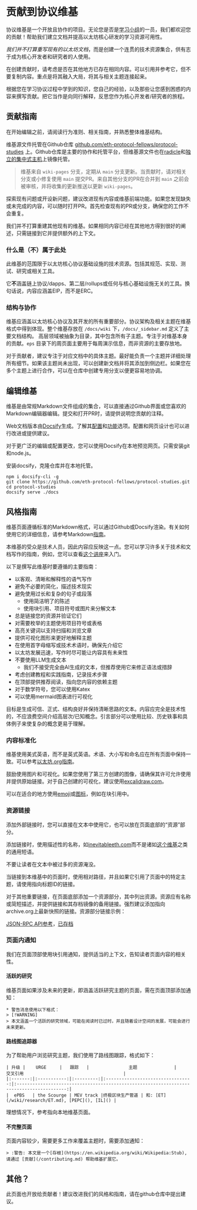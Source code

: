 # 贡献到协议维基

协议维基是一个开放且协作的项目。无论您是否是[学习小组](/eps/intro.md)的一员，我们都欢迎您的贡献！帮助我们建立文档并提高以太坊核心研发的学习资源可用性。

*我们并不打算重写现有的以太坊文档*，而是创建一个连贯的技术资源集合，供有志于成为核心开发者和研究者的人使用。

在创建贡献时，请考虑是否在其他地方已存在相同内容。可以引用并参考它，但不要复制内容。重点是将其融入大局，将其与相关主题连接起来。

根据您在学习协议过程中学到的知识，您自己的经验，以及那些让您感到困惑的内容来撰写贡献。把它当作是向同行解释，反思您作为核心开发者/研究者的旅程。

## 贡献指南

在开始编辑之前，请阅读行为准则、相关指南，并熟悉整体维基结构。

维基源文件托管在Github仓库 [github.com/eth-protocol-fellows/protocol-studies](https://github.com/eth-protocol-fellows/protocol-studies) 上。Github仓库是主要的协作和托管平台，但维基源文件也在[radicle](https://app.radicle.xyz/nodes/seed.radicle.garden/rad:zkV49UANVb2w2g5eE4Le197Wuasz)和[独立的集中式主机](https://git.ethquokkaops.io/eth-protocol-fellows/protocol-studies)上镜像托管。

> 维基来自 `wiki-pages` 分支，定期从 `main` 分支更新。当贡献时，请对相关分支或小修复使用 `main` 提交PR。来自其他分支的PR在合并到 `main` 之前会被审核，并将收集的更新推送以更新 `wiki-pages`。

探索现有问题或开设新问题，建议改进现有内容或维基前端功能。如果您发现缺失或未完成的内容，可以随时打开PR。首先检查现有的PR或分支，确保您的工作不会重复。

我们并不打算重建其他现有的维基。如果相同内容已经在其他地方得到很好的阐述，只需链接到它并提供额外的上下文。

### 什么是（不）属于此处

此维基的范围限于以太坊核心协议基础设施的技术资源。包括其规范、实现、测试、研究或相关工具。

它**不**涵盖链上协议/dapps、第二层/rollups或任何与核心基础设施无关的工具。换句话说，内容应涵盖EIP，而不是ERC。

### 结构与协作

维基应涵盖以太坊核心协议及其开发的所有重要部分。协议架构及相关主题在维基格式中得到体现。整个维基存放在 `/docs/wiki` 下，`/docs/_sidebar.md` 定义了主要文档结构。
高层领域被抽象为目录，其中包含所有子主题。专注于对维基本身的贡献。`eps` 目录下的周页面主要用于每周演示信息，而非资源的主要存放地。

对于贡献者，建议专注于对应文档中的具体主题。最好能负责一个主题并详细处理所有细节。如果该主题尚未出现，可以创建新文档并将其添加到侧边栏。如果您在多个主题上进行合作，可以在仓库中创建专用分支以便更容易地协调。

## 编辑维基

维基是由常规Markdown文件组成的集合，可以直接通过Github界面或您喜欢的Markdown编辑器编辑。提交和打开PR时，请提供说明您贡献的注释。

Web文档版本由[Docsify](https://docsify.js.org/)生成。了解其[配置](https://docsify.js.org/#/configuration)和[功能](https://docsify.js.org/#/plugins)选项。配置和网页设计也可以进行改进或提供建议。

对于更广泛的编辑或配置更改，您可以使用Docsify在本地预览网页。只需安装git和node.js。

安装docsify，克隆仓库并在本地托管。



```
npm i docsify-cli -g
git clone https://github.com/eth-protocol-fellows/protocol-studies.git
cd protocol-studies
docsify serve ./docs
```

## 风格指南

维基页面遵循标准的Markdown格式，可以通过Github或Docsify渲染。有关如何使用它的详细信息，请参考Markdown[指南](https://www.markdownguide.org/)。

本维基的受众是技术人员，因此内容应反映这一点。您可以学习许多关于技术和文档写作的指南，例如，您可以查看[这个讲座](https://www.youtube.com/watch?v=vtIzMaLkCaM)来入门。

以下是撰写此维基时要遵循的主要指南：

- 以客观、清晰和解释性的语气写作
- 避免不必要的简化，描述技术现实
- 避免使用过长和复杂的句子或段落
    - 使用简洁明了的陈述
    - 使用块引用、项目符号或图片来分解文本
- 总是链接您的资源并验证它们
- 对需要枚举的主题使用项目符号或表格
- 高亮关键词以支持扫描和浏览文章
- 提供可视化图形来更好地解释主题
- 在使用首字母缩写或技术术语时，确保先介绍它
- 以太坊发展迅速，写作时尽可能让内容具有未来性
- 不要使用LLM生成文本
    - 我们不接受完全由AI生成的文本，但推荐使用它来修正语法或措辞
- 考虑创建教程和实践指南，记录技术步骤
- 在顶部提供推荐阅读，指向您内容的依赖主题
- 对于数学符号，您可以使用Katex
- 可以使用mermaid图表进行可视化

目标是生成可信、正式、结构良好并保持清晰思路的文本。内容应完全是技术性的，不应浪费空间介绍高层次/已知概念。引言部分可以使用比较、历史轶事和具体例子来使复杂的概念更易于理解。

### 内容标准化

维基使用美式英语，而不是英式英语。术语、大小写和命名应在所有页面中保持一致。可以参考[以太坊.org指南](https://ethereum.org/contributing/style-guide/content-standardization)。

鼓励使用图片和可视化。如果您使用了第三方创建的图像，请确保其许可允许使用并提供原始链接。对于自己创建的可视化，建议使用[excalidraw.com](https://github.com/excalidraw/excalidraw)。

可以在适合的地方使用[emoji](https://docsify.js.org/#/emoji?id=emoji)或[图标](https://icongr.am/fontawesome)，例如在块引用中。

### 资源链接

添加外部链接时，您可以直接在文本中使用它，也可以放在页面底部的“资源”部分。

添加链接时，使用描述性的名称，如[inevitableeth.com](https://inevitableeth.com/)而不是诸如[这个维基](https://inevitableeth.com/)之类的通用短语。

不要让读者在文本中被过多的资源淹没。

当链接到本维基中的页面时，使用相对路径，并且如果它引用了页面中的特定主题，请使用指向标题ID的链接。

对于其他重要链接，在页面底部添加一个资源部分，其中列出资源。资源应有名称或简短描述，并提供链接和其存档镜像的备用链接。强烈建议添加指向archive.org上最新快照的链接。资源部分链接示例：

[JSON-RPC API参考](https://ethereum.org/en/developers/docs/apis/json-rpc)，[已存档](https://web.archive.org/web/20240117035335/https://ethereum.org/en/developers/docs/apis/json-rpc)

### 页面内通知

我们在页面顶部使用块引用通知，提供适当的上下文，告知读者页面内容的相关性。

#### 活跃的研究

维基页面如果涉及未来的更新，即涵盖活跃研究主题的页面，需在页面顶部添加通知：


```
* 警告消息使用以下格式：
> [!WARNING]
> 本文涵盖一个活跃的研究领域，可能在阅读时已过时，并且随着设计空间的发展，可能会进行未来更新。
```

#### 路线图追踪器

为了帮助用户浏览研究主题，我们使用了路线图跟踪，格式如下：
 ``` 
| 升级 |    URGE     |   跟踪   |               主题              |                                     交叉引用                                      |
|:-------:|:-----------:|:---------:|:---------------------------------:|:-----------------------------------------------------------------------------------------:|
|  ePBS   | the Scourge | MEV track |终极区块生产管道 | 和: [ET](/wiki/research/ET.md), [PEPC](), [IL]() |
```
理想情况下，参考指向本地维基页面。

#### 不完整页面

页面内容较少，需要更多工作来覆盖主题时，需要添加通知：



```
> :警告: 本文是一个[存根](https://en.wikipedia.org/wiki/Wikipedia:Stub), 请通过 [贡献](/contributing.md) 帮助维基扩展它。
```


## 其他？

此页面也开放给贡献者！建议改进我们的风格和指南，请在github仓库中提出建议。

